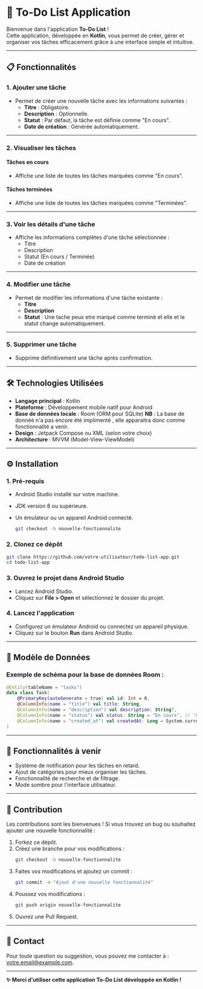 # 📝 To-Do List Application

Bienvenue dans l'application **To-Do List** !  
Cette application, développée en **Kotlin**, vous permet de créer, gérer et organiser vos tâches efficacement grâce à une interface simple et intuitive.

---

## 📋 Fonctionnalités

### 1. Ajouter une tâche
- Permet de créer une nouvelle tâche avec les informations suivantes :
  - **Titre** : Obligatoire.
  - **Description** : Optionnelle.
  - **Statut** : Par défaut, la tâche est définie comme "En cours".
  - **Date de création** : Générée automatiquement.

---

### 2. Visualiser les tâches
#### Tâches en cours
- Affiche une liste de toutes les tâches marquées comme "En cours".

#### Tâches terminées
- Affiche une liste de toutes les tâches marquées comme "Terminées".

---

### 3. Voir les détails d'une tâche
- Affiche les informations complètes d'une tâche sélectionnée :
  - Titre
  - Description
  - Statut (En cours / Terminée)
  - Date de création

---

### 4. Modifier une tâche
- Permet de modifier les informations d'une tâche existante :
  - **Titre**
  - **Description**
  - **Statut** : Une tache peux etre marqué comme terminé et elle et le statut change automatiquement.

---

### 5. Supprimer une tâche
- Supprime définitivement une tâche après confirmation.

---

## 🛠️ Technologies Utilisées

- **Langage principal** : Kotlin
- **Plateforme** : Développement mobile natif pour Android
- **Base de données locale** : Room (ORM pour SQLite) **NB** : La base de donnéè n'a pas encore été implimenté , elle apparaitra donc comme fonctionnalité a venir.
- **Design** : Jetpack Compose ou XML (selon votre choix)
- **Architecture** : MVVM (Model-View-ViewModel)

---

## ⚙️ Installation

### 1. Pré-requis
- Android Studio installé sur votre machine.
- JDK version 8 ou supérieure.
- Un émulateur ou un appareil Android connecté.

   ```bash
   git checkout -b nouvelle-fonctionnalite
   ```

### 2. Clonez ce dépôt

   ```bash
git clone https://github.com/votre-utilisateur/todo-list-app.git
cd todo-list-app
   ```

### 3. Ouvrez le projet dans Android Studio
- Lancez Android Studio.
- Cliquez sur **File > Open** et sélectionnez le dossier du projet.

### 4. Lancez l'application
- Configurez un émulateur Android ou connectez un appareil physique.
- Cliquez sur le bouton **Run** dans Android Studio.

---

## 📄 Modèle de Données

### Exemple de schéma pour la base de données Room :

```kotlin
@Entity(tableName = "tasks")
data class Task(
    @PrimaryKey(autoGenerate = true) val id: Int = 0,
    @ColumnInfo(name = "title") val title: String,
    @ColumnInfo(name = "description") val description: String?,
    @ColumnInfo(name = "status") val status: String = "En cours", // "En cours" ou "Terminée"
    @ColumnInfo(name = "created_at") val createdAt: Long = System.currentTimeMillis()
)
```

---

## 🚀 Fonctionnalités à venir

- Système de notification pour les tâches en retard.
- Ajout de catégories pour mieux organiser les tâches.
- Fonctionnalité de recherche et de filtrage.
- Mode sombre pour l'interface utilisateur.

---

## 🐛 Contribution

Les contributions sont les bienvenues ! Si vous trouvez un bug ou souhaitez ajouter une nouvelle fonctionnalité :

1. Forkez ce dépôt.
2. Créez une branche pour vos modifications :
   ```bash
   git checkout -b nouvelle-fonctionnalite
   ```
3. Faites vos modifications et ajoutez un commit :
   ```bash
   git commit -m "Ajout d'une nouvelle fonctionnalité"
   ```
4. Poussez vos modifications :
   ```bash
   git push origin nouvelle-fonctionnalite
   ```
5. Ouvrez une Pull Request.

---

## 📧 Contact

Pour toute question ou suggestion, vous pouvez me contacter à : [votre.email@example.com](mailto:djouakalionel4@gmail.com.com).

---

**✨ Merci d'utiliser cette application To-Do List développée en Kotlin !**
```
